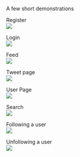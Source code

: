 A few short demonstrations

Register                    
![](https://thumbs.gfycat.com/InbornThinCockatiel-size_restricted.gif)

Login                    
![](https://thumbs.gfycat.com/GroundedJadedJunebug-size_restricted.gif)

Feed                   
![](https://thumbs.gfycat.com/LargeDiscreteAnglerfish-size_restricted.gif)

Tweet page                     
![](https://thumbs.gfycat.com/GrouchySeparateIchidna-size_restricted.gif)

User Page                  
![](https://thumbs.gfycat.com/DeficientSpectacularBedlingtonterrier-size_restricted.gif)

Search                 
![](https://thumbs.gfycat.com/EssentialKindBluebottle-size_restricted.gif)

Following a user               
![](https://thumbs.gfycat.com/UnhealthyCompassionateAmericanshorthair-size_restricted.gif)

Unfollowing a user           
![](https://thumbs.gfycat.com/NimbleFormalFoxterrier-size_restricted.gif)
